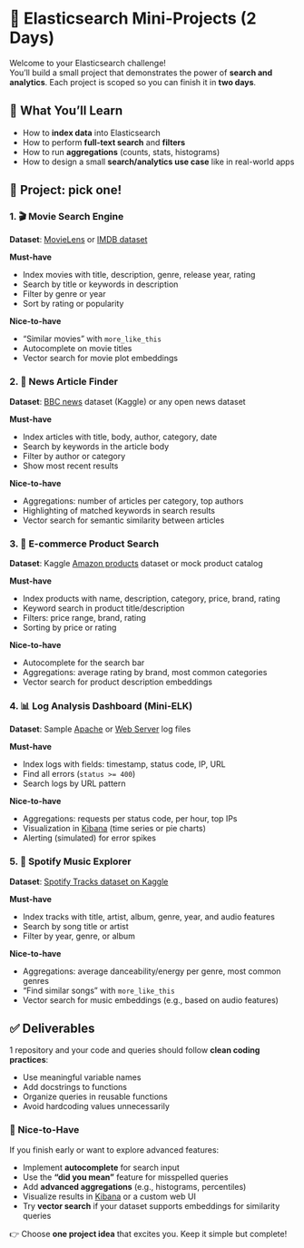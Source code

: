 # 🚀 Elasticsearch Mini-Projects (2 Days)

Welcome to your Elasticsearch challenge!  
You’ll build a small project that demonstrates the power of **search and analytics**. Each project is scoped so you can finish it in **two days**.  



## 📌 What You’ll Learn
- How to **index data** into Elasticsearch  
- How to perform **full-text search** and **filters**  
- How to run **aggregations** (counts, stats, histograms)  
- How to design a small **search/analytics use case** like in real-world apps  



## 📂 Project: pick one!

### 1. 🎬 Movie Search Engine
**Dataset**: [MovieLens](https://grouplens.org/datasets/movielens/) or [IMDB dataset](https://datasets.imdbws.com/) 

**Must-have**  
- Index movies with title, description, genre, release year, rating  
- Search by title or keywords in description  
- Filter by genre or year  
- Sort by rating or popularity  

**Nice-to-have**  
- “Similar movies” with `more_like_this`  
- Autocomplete on movie titles  
- Vector search for movie plot embeddings  



### 2. 📰 News Article Finder
**Dataset**: [BBC news](https://www.kaggle.com/datasets/gpreda/bbc-news) dataset (Kaggle) or any open news dataset  

**Must-have**  
- Index articles with title, body, author, category, date  
- Search by keywords in the article body  
- Filter by author or category  
- Show most recent results  

**Nice-to-have**  
- Aggregations: number of articles per category, top authors  
- Highlighting of matched keywords in search results  
- Vector search for semantic similarity between articles  



### 3. 🛒 E-commerce Product Search
**Dataset**: Kaggle [Amazon products](https://www.kaggle.com/datasets/asaniczka/amazon-products-dataset-2023-1-4m-products) dataset or mock product catalog  

**Must-have**  
- Index products with name, description, category, price, brand, rating  
- Keyword search in product title/description  
- Filters: price range, brand, rating  
- Sorting by price or rating  

**Nice-to-have**  
- Autocomplete for the search bar  
- Aggregations: average rating by brand, most common categories  
- Vector search for product description embeddings  



### 4. 📊 Log Analysis Dashboard (Mini-ELK)
**Dataset**: Sample [Apache](https://www.kaggle.com/datasets/vishnu0399/server-logs) or [Web Server](https://www.kaggle.com/datasets/eliasdabbas/web-server-access-logs) log files  

**Must-have**  
- Index logs with fields: timestamp, status code, IP, URL  
- Find all errors (`status >= 400`)  
- Search logs by URL pattern  

**Nice-to-have**  
- Aggregations: requests per status code, per hour, top IPs  
- Visualization in [Kibana](https://www.tutorialspoint.com/kibana/index.htm) (time series or pie charts)  
- Alerting (simulated) for error spikes  



### 5. 🎵 Spotify Music Explorer
**Dataset**: [Spotify Tracks dataset on Kaggle](https://www.kaggle.com/datasets/maharshipandya/-spotify-tracks-dataset)  

**Must-have**  
- Index tracks with title, artist, album, genre, year, and audio features  
- Search by song title or artist  
- Filter by year, genre, or album  

**Nice-to-have**  
- Aggregations: average danceability/energy per genre, most common genres  
- “Find similar songs” with `more_like_this`  
- Vector search for music embeddings (e.g., based on audio features)  



## ✅ Deliverables

1 repository and your code and queries should follow **clean coding practices**:  
- Use meaningful variable names  
- Add docstrings to functions  
- Organize queries in reusable functions  
- Avoid hardcoding values unnecessarily  

### 🌟 Nice-to-Have
If you finish early or want to explore advanced features:  
- Implement **autocomplete** for search input  
- Use the **“did you mean”** feature for misspelled queries  
- Add **advanced aggregations** (e.g., histograms, percentiles)  
- Visualize results in [Kibana](https://www.tutorialspoint.com/kibana/index.htm) or a custom web UI  
- Try **vector search** if your dataset supports embeddings for similarity queries  



👉 Choose **one project idea** that excites you. Keep it simple but complete!  
